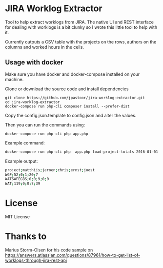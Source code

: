 # JIRA Worklog Extractor

Tool to help extract worklogs from JIRA. The native UI and REST interface for dealing with worklogs is a bit clunky so I wrote
this little tool to help with it.

Currently outputs a CSV table with the projects on the rows, authors on the columns and worked hours in the cells.

## Usage with docker
Make sure you have docker and docker-compose installed on your machine.

Clone or download the source code and install dependencies
```
git clone https://github.com/jpastoor/jira-worklog-extractor.git
cd jira-worklog-extractor
docker-compose run php-cli composer install --prefer-dist
```

Copy the config.json.template to config.json and alter the values.

Then you can run the commands using:
```
docker-compose run php-cli php app.php
```

Example command:
````bash
docker-compose run php-cli php  app.php load-project-totals 2016-01-01 2016-03-31
````

Example output:
````bash
project;matthijs;jeroen;chris;ernst;joost
WGF;52;0;1;20;7
WATSAFEGBS;0;0;9;0;0
WAT;119;0;0;7;39
````


# License

MIT License

# Thanks to

Marius Storm-Olsen for his code sample on https://answers.atlassian.com/questions/87961/how-to-get-list-of-worklogs-through-jira-rest-api
